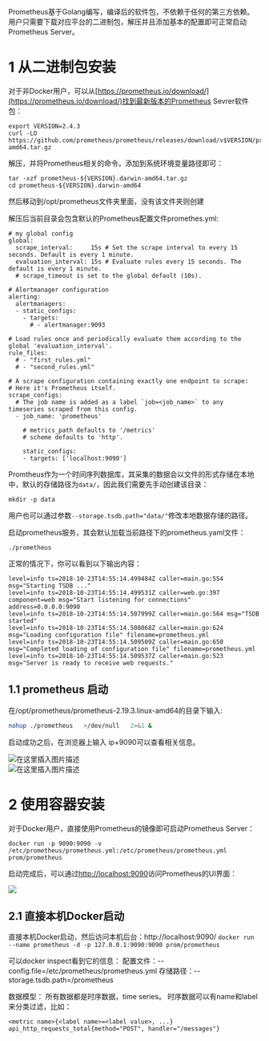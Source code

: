 

Prometheus基于Golang编写，编译后的软件包，不依赖于任何的第三方依赖。用户只需要下载对应平台的二进制包，解压并且添加基本的配置即可正常启动Prometheus Server。

# 1 从二进制包安装

对于非Docker用户，可以从[https://prometheus.io/download/](https://prometheus.io/download/)找到最新版本的Prometheus Sevrer软件包：
```
export VERSION=2.4.3
curl -LO  https://github.com/prometheus/prometheus/releases/download/v$VERSION/prometheus-$VERSION.darwin-amd64.tar.gz
```

解压，并将Prometheus相关的命令，添加到系统环境变量路径即可：
```
tar -xzf prometheus-${VERSION}.darwin-amd64.tar.gz
cd prometheus-${VERSION}.darwin-amd64
```

然后移动到/opt/prometheus文件夹里面，没有该文件夹则创建

解压后当前目录会包含默认的Prometheus配置文件promethes.yml:
```
# my global config
global:
  scrape_interval:     15s # Set the scrape interval to every 15 seconds. Default is every 1 minute.
  evaluation_interval: 15s # Evaluate rules every 15 seconds. The default is every 1 minute.
  # scrape_timeout is set to the global default (10s).

# Alertmanager configuration
alerting:
  alertmanagers:
  - static_configs:
    - targets:
      # - alertmanager:9093

# Load rules once and periodically evaluate them according to the global 'evaluation_interval'.
rule_files:
  # - "first_rules.yml"
  # - "second_rules.yml"

# A scrape configuration containing exactly one endpoint to scrape:
# Here it's Prometheus itself.
scrape_configs:
  # The job name is added as a label `job=<job_name>` to any timeseries scraped from this config.
  - job_name: 'prometheus'

    # metrics_path defaults to '/metrics'
    # scheme defaults to 'http'.

    static_configs:
    - targets: ['localhost:9090']
```

Promtheus作为一个时间序列数据库，其采集的数据会以文件的形式存储在本地中，默认的存储路径为`data/`，因此我们需要先手动创建该目录：
```
mkdir -p data
```

用户也可以通过参数`--storage.tsdb.path="data/"`修改本地数据存储的路径。

启动prometheus服务，其会默认加载当前路径下的prometheus.yaml文件：

```
./prometheus
```

正常的情况下，你可以看到以下输出内容：

```
level=info ts=2018-10-23T14:55:14.499484Z caller=main.go:554 msg="Starting TSDB ..."
level=info ts=2018-10-23T14:55:14.499531Z caller=web.go:397 component=web msg="Start listening for connections" address=0.0.0.0:9090
level=info ts=2018-10-23T14:55:14.507999Z caller=main.go:564 msg="TSDB started"
level=info ts=2018-10-23T14:55:14.508068Z caller=main.go:624 msg="Loading configuration file" filename=prometheus.yml
level=info ts=2018-10-23T14:55:14.509509Z caller=main.go:650 msg="Completed loading of configuration file" filename=prometheus.yml
level=info ts=2018-10-23T14:55:14.509537Z caller=main.go:523 msg="Server is ready to receive web requests."
```


## 1.1 prometheus 启动

在/opt/prometheus/prometheus-2.19.3.linux-amd64的目录下输入:

```bash
nohup ./prometheus   >/dev/null   2>&1 &
```

启动成功之后，在浏览器上输入 ip+9090可以查看相关信息。

![在这里插入图片描述](https://img2020.cnblogs.com/blog/1138196/202104/1138196-20210405121425628-625987805.png)  
![在这里插入图片描述](https://img2020.cnblogs.com/blog/1138196/202104/1138196-20210405121425898-2021261055.png)





# 2 使用容器安装

对于Docker用户，直接使用Prometheus的镜像即可启动Prometheus Server：

```
docker run -p 9090:9090 -v /etc/prometheus/prometheus.yml:/etc/prometheus/prometheus.yml prom/prometheus
```

启动完成后，可以通过[http://localhost:9090](http://localhost:9090)访问Prometheus的UI界面：

![](https://yunlzheng.gitbook.io/~gitbook/image?url=https%3A%2F%2F2416223964-files.gitbook.io%2F%7E%2Ffiles%2Fv0%2Fb%2Fgitbook-legacy-files%2Fo%2Fassets%252F-LBdoxo9EmQ0bJP2BuUi%252F-LPWdZfpgg-IxWhxja2D%252F-LPMFp6m_uMCLYKqaoBZ%252Fprometheus-ui-graph.png%3Fgeneration%3D1540310329044095%26alt%3Dmedia&width=768&dpr=4&quality=100&sign=e3288e9c&sv=1)



## 2.1 直接本机Docker启动

直接本机Docker启动，然后访问本机后台：http://localhost:9090/
`docker run --name prometheus -d -p 127.0.0.1:9090:9090 prom/prometheus`



可以docker inspect看到它的信息：
配置文件：--config.file=/etc/prometheus/prometheus.yml
存储路径：--storage.tsdb.path=/prometheus

数据模型：
所有数据都是时序数据，time series。
时序数据可以有name和label来分类过滤，比如：


```
<metric name>{<label name>=<label value>, ...}
api_http_requests_total{method="POST", handler="/messages"}
```












